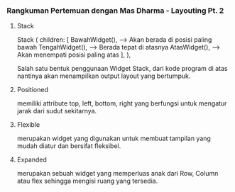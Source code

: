 ### Rangkuman Pertemuan dengan Mas Dharma - Layouting Pt. 2


1. Stack

    Stack ( 
     children: <Widget> [ 
    BawahWidget(),  --> Akan berada di posisi paling bawah
    TengahWidget(), --> Berada tepat di atasnya
    AtasWidget(),   --> Akan menempati posisi paling atas
        ], 
    ),

    Salah satu bentuk penggunaan Widget Stack, dari kode program di atas nantinya akan menampilkan output layout yang bertumpuk. 

2. Positioned

    memiliki attribute top, left, bottom, right yang berfungsi untuk mengatur jarak dari sudut sekitarnya.

3. Flexible

    merupakan widget yang digunakan untuk membuat tampilan yang mudah diatur dan bersifat fleksibel.

4. Expanded

    merupakan sebuah widget yang memperluas anak dari Row, Column atau flex sehingga mengisi ruang yang tersedia.